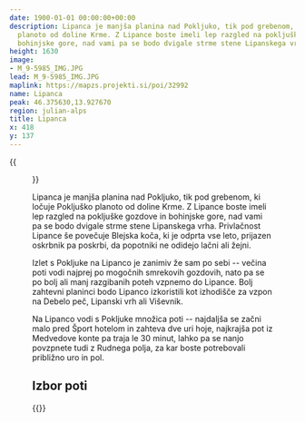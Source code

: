 ```yaml
---
date: 1900-01-01 00:00:00+00:00
description: Lipanca je manjša planina nad Pokljuko, tik pod grebenom, ki ločuje Pokljuško
  planoto od doline Krme. Z Lipance boste imeli lep razgled na pokljuške gozdove in
  bohinjske gore, nad vami pa se bodo dvigale strme stene Lipanskega vrha.
height: 1630
image:
- M_9-5985_IMG.JPG
lead: M_9-5985_IMG.JPG
maplink: https://mapzs.projekti.si/poi/32992
name: Lipanca
peak: 46.375630,13.927670
region: julian-alps
title: Lipanca
x: 418
y: 137
---
```

{{<figure src="M_9-5985_IMG.JPG">}}

Lipanca je manjša planina nad Pokljuko, tik pod grebenom, ki ločuje Pokljuško planoto od doline Krme. Z Lipance boste imeli lep razgled na pokljuške gozdove in bohinjske gore, nad vami pa se bodo dvigale strme stene Lipanskega vrha. Privlačnost Lipance še povečuje Blejska koča, ki je odprta vse leto, prijazen oskrbnik pa poskrbi, da popotniki ne odidejo lačni ali žejni.

Izlet s Pokljuke na Lipanco je zanimiv že sam po sebi -- večina poti vodi najprej po mogočnih smrekovih gozdovih, nato pa se po bolj ali manj razgibanih poteh vzpnemo do Lipance. Bolj zahtevni planinci bodo Lipanco izkoristili kot izhodišče za vzpon na Debelo peč, Lipanski vrh ali Viševnik.

Na Lipanco vodi s Pokljuke množica poti -- najdaljša se začni malo pred Šport hotelom in zahteva dve uri hoje, najkrajša pot iz Medvedove konte pa traja le 30 minut, lahko pa se nanjo povzpnete tudi z Rudnega polja, za kar boste potrebovali približno uro in pol.

## Izbor poti

{{<multipath-hike-list>}}
